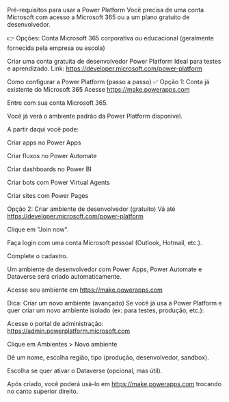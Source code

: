 Pré-requisitos para usar a Power Platform
Você precisa de uma conta Microsoft com acesso a Microsoft 365 ou a um plano gratuito de desenvolvedor.

👉 Opções:
Conta Microsoft 365 corporativa ou educacional
(geralmente fornecida pela empresa ou escola)

Criar uma conta gratuita de desenvolvedor Power Platform
Ideal para testes e aprendizado.
Link: https://developer.microsoft.com/power-platform


Como configurar a Power Platform (passo a passo)
✅ Opção 1: Conta já existente do Microsoft 365
Acesse https://make.powerapps.com

Entre com sua conta Microsoft 365.

Você já verá o ambiente padrão da Power Platform disponível.

A partir daqui você pode:

Criar apps no Power Apps

Criar fluxos no Power Automate

Criar dashboards no Power BI

Criar bots com Power Virtual Agents

Criar sites com Power Pages

Opção 2: Criar ambiente de desenvolvedor (gratuito)
Vá até https://developer.microsoft.com/power-platform

Clique em "Join now".

Faça login com uma conta Microsoft pessoal (Outlook, Hotmail, etc.).

Complete o cadastro.

Um ambiente de desenvolvedor com Power Apps, Power Automate e Dataverse será criado automaticamente.

Acesse seu ambiente em https://make.powerapps.com

Dica: Criar um novo ambiente (avançado)
Se você já usa a Power Platform e quer criar um novo ambiente isolado (ex: para testes, produção, etc.):

Acesse o portal de administração: https://admin.powerplatform.microsoft.com

Clique em Ambientes > Novo ambiente

Dê um nome, escolha região, tipo (produção, desenvolvedor, sandbox).

Escolha se quer ativar o Dataverse (opcional, mas útil).

Após criado, você poderá usá-lo em https://make.powerapps.com trocando no canto superior direito.